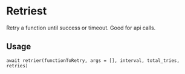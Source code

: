 # Retriest
Retry a function until success or timeout. Good for api calls.

## Usage
```
await retrier(functionToRetry, args = [], interval, total_tries, retries)
```